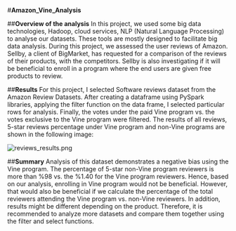 #**Amazon_Vine_Analysis**

##**Overview of the analysis**
In this project, we used some big data technologies, Hadoop, cloud services, NLP (Natural Language Processing) to analyse our datasets. These tools are mostly designed to facilitate big data analysis. During this project, we assessed the user reviews of Amazon. Sellby, a client of BigMarket, has requested for a comparison of the reviews of their products, with the competitors. Sellby is also investigating if it will be beneficial to enroll in a program where the end users are given free products to review.

##**Results**
For this project, I selected Software reviews dataset from the Amazon Review Datasets. After creating a dataframe using PySpark libraries, applying the filter function on the data frame, I selected particular rows for analysis. Finally, the votes under the paid Vine program vs. the votes exclusive to the Vine program were filtered.
The results of all reviews, 5-star reviews percentage under Vine program and non-Vine programs are shown in the following image:

![reviews_results.png](https://github.com/zkt2018/Amazon_Vine_Analysis/blob/main/reviews_results.png)

##**Summary**
Analysis of this dataset demonstrates a negative bias using the Vine program. The percentage of 5-star non-Vine program reviewers is more than %98 vs. the %1.40 for the Vine program reviewers. Hence, based on our analysis, enrolling in Vine program would not be beneficial. However, that would also be beneficial if we calculate the percentage of the total reviewers attending the Vine program vs. non-Vine reviewers. In addition, results might be different depending on the product. Therefore, it is recommended to analyze more datasets and compare them together using the filter and select functions.

